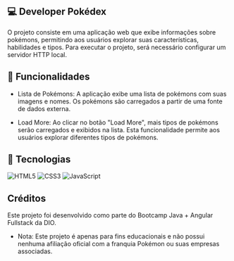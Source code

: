 ## 💻 Developer Pokédex
O projeto consiste em uma aplicação web que exibe informações sobre pokémons, permitindo aos usuários explorar suas características, habilidades e tipos. Para executar o projeto, será necessário configurar um servidor HTTP local.

## 🔖 Funcionalidades
* Lista de Pokémons: A aplicação exibe uma lista de pokémons com suas imagens e nomes. Os pokémons são carregados a partir de uma fonte de dados externa.

* Load More: Ao clicar no botão "Load More", mais tipos de pokémons serão carregados e exibidos na lista. Esta funcionalidade permite aos usuários explorar diferentes tipos de pokémons.

## 🚀 Tecnologias
![HTML5](https://img.shields.io/badge/HTML5-000?style=for-the-badge&logo=html5)
![CSS3](https://img.shields.io/badge/CSS3-000?style=for-the-badge&logo=css3&logoColor=264CE4)
![JavaScript](https://img.shields.io/badge/JavaScript-000?style=for-the-badge&logo=javascript)

## Créditos
Este projeto foi desenvolvido como parte do Bootcamp Java + Angular Fullstack da DIO.

* Nota: Este projeto é apenas para fins educacionais e não possui nenhuma afiliação oficial com a franquia Pokémon ou suas empresas associadas.